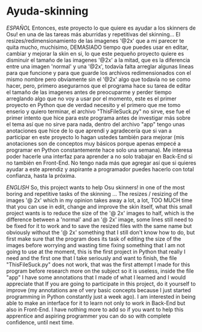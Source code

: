 # Ayuda-skinning
*ESPAÑOL*
Entonces, este proyecto lo que quiere es ayudar a los skinners de Osu! en una de las tareas más aburridas y repetitivas del 
skinning... El resizes/redimensionamiento de las imagenes '@2x' que a mi parecer te quita mucho, muchisimo, DEMASIADO tiempo que puedes usar en 
editar, cambiar y mejorar la skin en si, lo que este pequeño proyecto quiere es disminuir el tamaño de las imagenes '@2x' a la mitad, que es la
diferencia entre una imagen 'normal' y una '@2x', todavía falta arreglar algunas lineas para que funcione y para que guarde los archivos redimensionados
con el mismo nombre pero obviamente sin el '@2x' algo que todavía no se como hacer, pero, primero asegurarnos que el programa hace su tarea de editar el tamaño
de las imagenes antes de preocuparme y perder tiempo arreglando algo que no voy a usar por el momento, este es el primer proyecto en Python que de verdad 
necesito y el primero que me tomo enserio y quiero terminar, el archivo "ThisFileSuck.py" no sirve, ese fue el primer intento que hice para este programa antes de 
investigar más sobre el tema así que no sirve para nada, dentro del archivo "app" tengo unas anotaciones que hice de lo que aprendí y agradecería que 
si van a participar en este proyecto lo hagan ustedes también para mejorar (mis anotaciones son de conceptos muy básicos porque apenas empecé a programar en Python 
constantemente hace solo una semana). Me interesa poder hacerle una interfaz para aprender a no solo trabajar en Back-End si no también en Front-End.
No tengo nada más que agregar así que si quieres ayudar a este aprendiz y aspirante a programador puedes hacerlo con total confianza, hasta la próxima.

*ENGLISH*
So, this project wants to help Osu skinners! in one of the most boring and repetitive tasks of the
skinning ... The resizes / resizing of the images '@ 2x' which in my opinion takes away a lot, a lot, TOO MUCH time that you can use in
edit, change and improve the skin itself, what this small project wants is to reduce the size of the '@ 2x' images to half, which is the
difference between a 'normal' and an '@ 2x' image, some lines still need to be fixed for it to work and to save the resized files
with the same name but obviously without the '@ 2x' something that I still don't know how to do, but first make sure that the program does its task of editing the size
of the images before worrying and wasting time fixing something that I am not going to use at the moment, this is the first project in Python that really
I need and the first one that I take seriously and want to finish, the file "ThisFileSuck.py" does not work, that was the first attempt I made for this program before
research more on the subject so it is useless, inside the file "app" I have some annotations that I made of what I learned and I would appreciate that
If you are going to participate in this project, do it yourself to improve (my annotations are of very basic concepts because I just started programming in Python
constantly just a week ago). I am interested in being able to make an interface for it to learn not only to work in Back-End but also in Front-End.
I have nothing more to add so if you want to help this apprentice and aspiring programmer you can do so with complete confidence, until next time.
